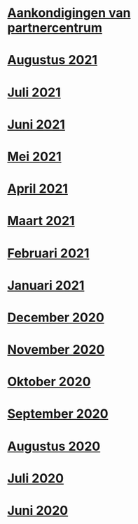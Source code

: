 # [Aankondigingen van partnercentrum](index.md)
# [Augustus 2021](2021-august.md)
# [Juli 2021](2021-july.md)
# [Juni 2021](2021-june.md)
# [Mei 2021](2021-may.md)
# [April 2021](2021-april.md)
# [Maart 2021](2021-march.md)
# [Februari 2021](2021-february.md)
# [Januari 2021](2021-january.md)
# [December 2020](2020-december.md)
# [November 2020](2020-november.md)
# [Oktober 2020](2020-october.md)
# [September 2020](2020-september.md)
# [Augustus 2020](2020-august.md)
# [Juli 2020](2020-july.md)
# [Juni 2020](2020-june.md)
